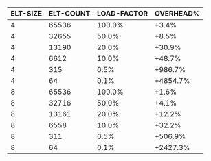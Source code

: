 | ELT-SIZE | ELT-COUNT | LOAD-FACTOR | OVERHEAD% |
|----------|-----------|-------------|-----------|
|        4 |     65536 |      100.0% |     +3.4% |
|        4 |     32655 |       50.0% |     +8.5% |
|        4 |     13190 |       20.0% |    +30.9% |
|        4 |      6612 |       10.0% |    +48.7% |
|        4 |       315 |        0.5% |   +986.7% |
|        4 |        64 |        0.1% |  +4854.7% |
|        8 |     65536 |      100.0% |     +1.6% |
|        8 |     32716 |       50.0% |     +4.1% |
|        8 |     13161 |       20.0% |    +12.2% |
|        8 |      6558 |       10.0% |    +32.2% |
|        8 |       311 |        0.5% |   +506.9% |
|        8 |        64 |        0.1% |  +2427.3% |
